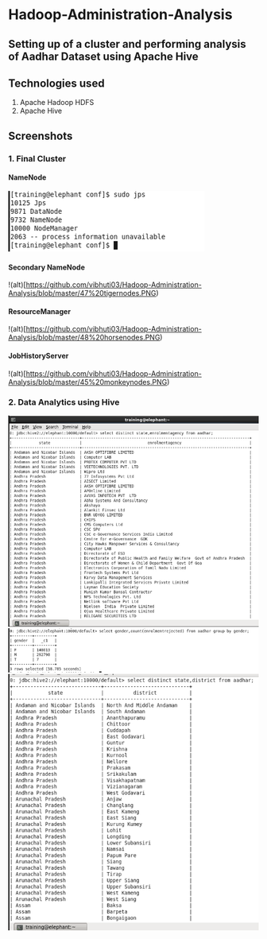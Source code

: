 # Hadoop-Administration-Analysis

## Setting  up of a cluster and performing analysis of Aadhar Dataset using Apache Hive

## Technologies used
  1. Apache Hadoop HDFS
  2. Apache Hive
  
## Screenshots
  
  ### 1. Final Cluster
  #### NameNode
  ![alt](https://github.com/vibhuti03/Hadoop-Administration-Analysis/blob/master/46%20elephantnodes.PNG)
  #### Secondary NameNode
  !(alt)[https://github.com/vibhuti03/Hadoop-Administration-Analysis/blob/master/47%20tigernodes.PNG)
  #### ResourceManager
  !(alt)[https://github.com/vibhuti03/Hadoop-Administration-Analysis/blob/master/48%20horsenodes.PNG)
  #### JobHistoryServer
  !(alt)[https://github.com/vibhuti03/Hadoop-Administration-Analysis/blob/master/45%20monkeynodes.PNG)
  
  ### 2. Data Analytics using Hive
  ![alt](https://github.com/vibhuti03/Hadoop-Administration-Analysis/blob/master/11%20enrolment%20agency%20in%20state1.PNG)
  ![alt](https://github.com/vibhuti03/Hadoop-Administration-Analysis/blob/master/12%20enrolment%20rejected%20of%20each%20gender.PNG)
  ![alt](https://github.com/vibhuti03/Hadoop-Administration-Analysis/blob/master/10%20districts%20in%20each%20state1.PNG)
